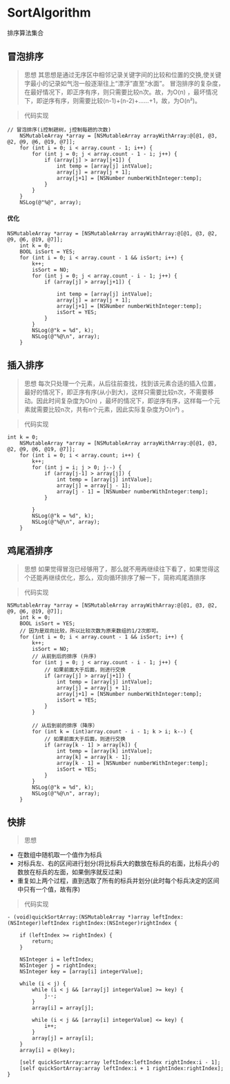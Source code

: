# SortAlgorithm
排序算法集合

## 冒泡排序
> 思想
其思想是通过无序区中相邻记录关键字间的比较和位置的交换,使关键字最小的记录如气泡一般逐渐往上“漂浮”直至“水面”。 冒泡排序的复杂度，在最好情况下，即正序有序，则只需要比较n次。故，为O(n) ，最坏情况下，即逆序有序，则需要比较(n-1)+(n-2)+……+1，故，为O(n²)。

> 代码实现
```
// 冒泡排序(i控制趟树，j控制每趟的次数)
    NSMutableArray *array = [NSMutableArray arrayWithArray:@[@1, @3, @2, @9, @6, @19, @7]];
    for (int i = 0; i < array.count - 1; i++) {
        for (int j = 0; j < array.count - 1 - i; j++) {
            if (array[j] > array[j+1]) {
                int temp = [array[j] intValue];
                array[j] = array[j + 1];
                array[j+1] = [NSNumber numberWithInteger:temp];
            }
        }
    }
    NSLog(@"%@", array);
```

#### 优化
```
NSMutableArray *array = [NSMutableArray arrayWithArray:@[@1, @3, @2, @9, @6, @19, @7]];
    int k = 0;
    BOOL isSort = YES;
    for (int i = 0; i < array.count - 1 && isSort; i++) {
        k++;
        isSort = NO;
        for (int j = 0; j < array.count - i - 1; j++) {
            if (array[j] > array[j+1]) {
                
                int temp = [array[j] intValue];
                array[j] = array[j + 1];
                array[j+1] = [NSNumber numberWithInteger:temp];
                isSort = YES;
            }
        }
        NSLog(@"k = %d", k);
        NSLog(@"%@\n", array);
    }
```

## 插入排序
> 思想
每次只处理一个元素，从后往前查找，找到该元素合适的插入位置，最好的情况下，即正序有序(从小到大)，这样只需要比较n次，不需要移动。因此时间复杂度为O(n) ，最坏的情况下，即逆序有序，这样每一个元素就需要比较n次，共有n个元素，因此实际复杂度为O(n²) 。

> 代码实现
```
int k = 0;
    NSMutableArray *array = [NSMutableArray arrayWithArray:@[@1, @3, @2, @9, @6, @19, @7]];
    for (int i = 0; i < array.count; i++) {
        k++;
        for (int j = i; j > 0; j--) {
            if (array[j-1] > array[j]) {
                int temp = [array[j] intValue];
                array[j] = array[j - 1];
                array[j - 1] = [NSNumber numberWithInteger:temp];
            }
            
        }
        NSLog(@"k = %d", k);
        NSLog(@"%@\n", array);
    }
```

## 鸡尾酒排序
> 思想 
如果觉得冒泡已经够用了，那么就不用再继续往下看了，如果觉得这个还能再继续优化，那么，双向循环排序了解一下，简称鸡尾酒排序

> 代码实现
```
NSMutableArray *array = [NSMutableArray arrayWithArray:@[@1, @3, @2, @9, @6, @19, @7]];
    int k = 0;
    BOOL isSort = YES;
    // 因为是双向比较，所以比较次数为原来数组的1/2次即可。
    for (int i = 0; i < array.count - 1 && isSort; i++) {
        k++;
        isSort = NO;
        // 从前到后的排序 (升序)
        for (int j = 0; j < array.count - i - 1; j++) {
            // 如果前面大于后面，则进行交换
            if (array[j] > array[j+1]) {
                int temp = [array[j] intValue];
                array[j] = array[j + 1];
                array[j+1] = [NSNumber numberWithInteger:temp];
                isSort = YES;
            }
        }
        
        // 从后到前的排序（降序）
        for (int k = (int)array.count - i - 1; k > i; k--) {
            // 如果前面大于后面，则进行交换
            if (array[k - 1] > array[k]) {
                int temp = [array[k] intValue];
                array[k] = array[k - 1];
                array[k - 1] = [NSNumber numberWithInteger:temp];
                isSort = YES;
            }
        }
        NSLog(@"k = %d", k);
        NSLog(@"%@\n", array);
    }
```

## 快排
> 思想
- 在数组中随机取一个值作为标兵
- 对标兵左、右的区间进行划分(将比标兵大的数放在标兵的右面，比标兵小的数放在标兵的左面，如果倒序就反过来)
- 重复如上两个过程，直到选取了所有的标兵并划分(此时每个标兵决定的区间中只有一个值，故有序)

> 代码实现
```
- (void)quickSortArray:(NSMutableArray *)array leftIndex:(NSInteger)leftIndex rightIndex:(NSInteger)rightIndex {
    
    if (leftIndex >= rightIndex) {
        return;
    }
    
    NSInteger i = leftIndex;
    NSInteger j = rightIndex;
    NSInteger key = [array[i] integerValue];
    
    while (i < j) {
        while (i < j && [array[j] integerValue] >= key) {
            j--;
        }
        array[i] = array[j];
        
        while (i < j && [array[i] integerValue] <= key) {
            i++;
        }
        array[j] = array[i];
    }
    array[i] = @(key);
    
    [self quickSortArray:array leftIndex:leftIndex rightIndex:i - 1];
    [self quickSortArray:array leftIndex:i + 1 rightIndex:rightIndex];
}
```
